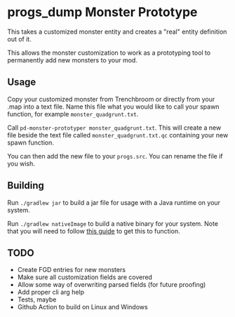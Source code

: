 # progs_dump Monster Prototype

This takes a customized monster entity and creates a "real" entity definition out of it.

This allows the monster customization to work as a prototyping tool to permanently add 
new monsters to your mod.

## Usage

Copy your customized monster from Trenchbroom or directly from your .map into a text file. Name this file what you would like to call your spawn function, for example `monster_quadgrunt.txt`. 

Call `pd-monster-prototyper monster_quadgrunt.txt`. This will create a new file beside the text file called `monster_quadgrunt.txt.qc` containing your new spawn function.

You can then add the new file to your `progs.src`. You can rename the file if you wish. 

## Building

Run `./gradlew jar` to build a jar file for usage with a Java runtime on your system.

Run `./gradlew nativeImage` to build a native binary for your system. Note that you will need to follow [this guide](https://www.graalvm.org/22.0/reference-manual/native-image/) to get this to function.

## TODO
- Create FGD entries for new monsters
- Make sure all customization fields are covered
- Allow some way of overwriting parsed fields (for future proofing)
- Add proper cli arg help
- Tests, maybe
- Github Action to build on Linux and Windows
